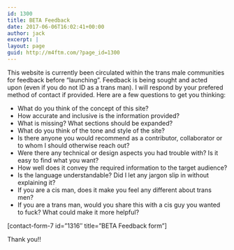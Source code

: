 ```yaml
---
id: 1300
title: BETA Feedback
date: 2017-06-06T16:02:41+00:00
author: jack
excerpt: |
layout: page
guid: http://m4ftm.com/?page_id=1300
---
```

This website is currently been circulated within the trans male communities for feedback before &#8220;launching&#8221;. Feedback is being sought and acted upon (even if you do not ID as a trans man). I will respond by your prefered method of contact if provided. Here are a few questions to get you thinking:

  * What do you think of the concept of this site?
  * How accurate and inclusive is the information provided?
  * What is missing? What sections should be expanded?
  * What do you think of the tone and style of the site?
  * Is there anyone you would recommend as a contributor, collaborator or to whom I should otherwise reach out?
  * Were there any technical or design aspects you had trouble with? Is it easy to find what you want?
  * How well does it convey the required information to the target audience?
  * Is the language understandable? Did I let any jargon slip in without explaining it?
  * If you are a cis man, does it make you feel any different about trans men?
  * If you are a trans man, would you share this with a cis guy you wanted to fuck? What could make it more helpful?

[contact-form-7 id=&#8221;1316&#8243; title=&#8221;BETA Feedback form&#8221;]

Thank you!!